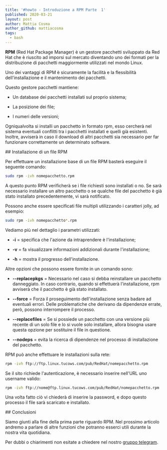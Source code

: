 ```yaml
---
title: '#howto - Introduzione a RPM Parte  1'
published: 2020-03-21
layout: post
author: Mattia Cosma
author_github: mattiacosma
tags:
  - bash
---
```

**RPM** (Red Hat Package Manager) è un gestore pacchetti sviluppato da Red Hat che è riuscito ad imporsi sul mercato diventando uno dei formati per la distribuzione di pacchetti maggiormente utilizzati nel mondo Linux.

Uno dei vantaggi di RPM è sicuramente la facilità e la flessibilità dell'installazione e il mantenimento dei pacchetti.

Questo gestore pacchetti mantiene:

-   Un database dei pacchetti installati sul proprio sistema;
    
-   La posizione dei file;
    
-   I numeri delle versioni;
    

Ogniqualvolta si installi un pacchetto in formato rpm, esso cercherà nel sistema eventuali conflitti tra i pacchetti installati e quelli già esistenti. Inoltre, avviserà in caso il download di altri pacchetti sia necessario per far funzionare correttamente un determinato software.

## Installazione di un file RPM

Per effettuare un installazione base di un file RPM basterà eseguire il seguente comando:

```bash
sudo rpm -ivh nomepacchetto.rpm
```

A questo punto RPM verificherà se i file richiesti sono installati o no. Se sarà necessario installare un altro pacchetto o se qualche file del pacchetto è già stato installato precedentemente, vi sarà notificato.

Possono anche essere specificati file multipli utilizzando i caratteri jolly, ad esempio:

```bash
sudo rpm -ivh nomepacchetto*.rpm
```

Vediamo più nel dettaglio i parametri utilizzati:

-   **-i** = specifica che l'azione da intraprendere è l'installazione;
    
-   **-v** = fa visualizzare informazioni addizionali durante l'installazione;
    
-   **-h** = mostra il progresso dell'installazione.
    

Altre opzioni che possono essere fornite in un comando sono:

-   **--replacepkgs** = Necessario nel caso si debba reinstallare un pacchetto danneggiato. In caso contrario, quando si effettuerà l'installazione, rpm avviserà che il pacchetto è già stato installato.
    
-   **--force** = Forza il proseguimento dell'installazione senza badare ad eventuali errori. Delle problematiche che derivano da dipendenze errate, però, possono interrompere il processo.
    
-   **--replacefiles** = Se si possiede un pacchetto con una versione più recente di un solo file e lo si vuole solo installare, allora bisogna usare questa opzione per sostituire il file in questione.
    
-   **--nodeps** = evita la ricerca di dipendenze nel processo di installazione del pacchetto.

RPM può anche effettuare le installazioni sulla rete:

```bash
rpm -ivh ftp://ftp.linux.tucows.com/pub/RedHat/nomepacchetto.rpm
```

Se il sito richiede l'autenticazione, è necessario inserire nell'URL uno username valido:

```bash
rpm -ivh ftp://nome@ftp.linux.tucows.com/pub/RedHat/nomepacchetto.rpm
```

Una volta fatto ciò vi chiederà di inserire la password, e dopo questo processo il file sarà scaricato e installato.

## Conclusioni

Siamo giunti alla fine della prima parte riguardo RPM. Nel prossimo articolo andremo a parlare di altre funzioni che potranno esserci utili durante la nostra vita quotidiana.
    
Per dubbi o chiarimenti non esitate a chiedere nel nostro [gruppo telegram](https://t.me/linuxpeople).